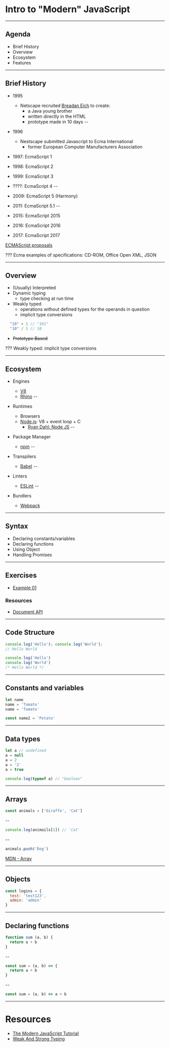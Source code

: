 # Intro to "Modern" JavaScript

---

## Agenda

* Brief History
* Overview
* Ecosystem
* Features

---

## Brief History

* 1995
  * Netscape recruited [Breadan Eich](https://en.wikipedia.org/wiki/Brendan_Eich)
  to create:
      * a Java young brother
      * written directly in the HTML
      * prototype made in 10 days
--
* 1996
  * Nestscape submitted Javascript to Ecma International
      * former European Computer Manufacturers Association
* 1997: EcmaScript 1
* 1998: EcmaScript 2
* 1999: EcmaScript 3
* ????: EcmaScript 4
--

* 2009: EcmaScript 5 (Harmony)
* 2011: EcmaScript 5.1
--

* 2015: EcmaScript 2015
* 2016: EcmaScript 2016
* 2017: EcmaScript 2017

[ECMAScript proposals](https://github.com/tc39/proposals)

???
Ecma examples of specifications: CD-ROM, Office Open XML, JSON

---

## Overview

* (Usually) Interpreted
* Dynamic typing
    * type checking at run time
* Weakly typed
    * operations without defined types for the operands in question
    * implicit type conversions

```js
  "10" + 1 // "101"
  "10" / 1 // 10
```
* ~~Prototype Based~~

???
Weakly typed: implicit type conversions

---

## Ecosystem

* Engines
  * [V8](https://github.com/v8/v8/wiki)
  * [Rhino](https://developer.mozilla.org/es/docs/Rhino)
--

* Runtimes
  * Browsers
  * [Node.js](https://nodejs.org/en/): V8 + event loop + C
    * [Ryan Dahl: Node JS](https://www.youtube.com/watch?v=EeYvFl7li9E)
--

* Package Manager
  * [npm](https://www.npmjs.com/)
--

* Transpilers
  * [Babel](https://babeljs.io/)
--

* Linters
  * [ESLint](https://eslint.org/)
--

* Bundlers
  * [Webpack](https://webpack.js.org/)
---

## Syntax

* Declaring constants/variables
* Declaring functions
* Using Object
* Handling Promises

---

## Exercises

* [Example 01](https://codepen.io/r_soares/pen/NvQJPL?editors=1010)


### Resources

* [Document API](https://developer.mozilla.org/en-US/docs/Web/API/Document)

---

## Code Structure

```js
console.log('Hello'); console.log('World');
// Hello World
```

```js
console.log('Hello')
console.log('World')
/* Hello World */
```

---

## Constants and variables

```js
let name
name = 'Tomato'
name = 'Tomato'
```

```js
const name2 = 'Potato'
```

---

## Data types

```js
let a // undefined
a = null
a = 2
a = '2'
a = true

console.log(typeof a) // "boolean"
```

---

## Arrays

```js
const animals = ['Giraffe', 'Cat']
```

--

```js
console.log(animails[1]) // 'Cat'
```

--

```js
animals.push('Dog')
```

[MDN - Array](https://developer.mozilla.org/en-US/docs/Web/JavaScript/Reference/Global_Objects/Array)

---

## Objects

```js
const logins = {
  test: 'test123',
  admin: 'admin'
}
```

---

## Declaring functions

```js
function sum (a, b) {
  return a + b
}
```
--
```js
const sum = (a, b) => {
  return a + b
}
```
--
```js
const sum = (a, b) => a + b
```

---

# Resources

* [The Modern JavaScript Tutorial](https://javascript.info/)
* [Weak And Strong Typing](http://wiki.c2.com/?WeakAndStrongTyping)

